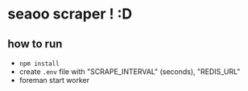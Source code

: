 # seaoo scraper ! :D


## how to run

* `npm install`
* create `.env` file with "SCRAPE_INTERVAL" (seconds), "REDIS_URL"
* foreman start worker

